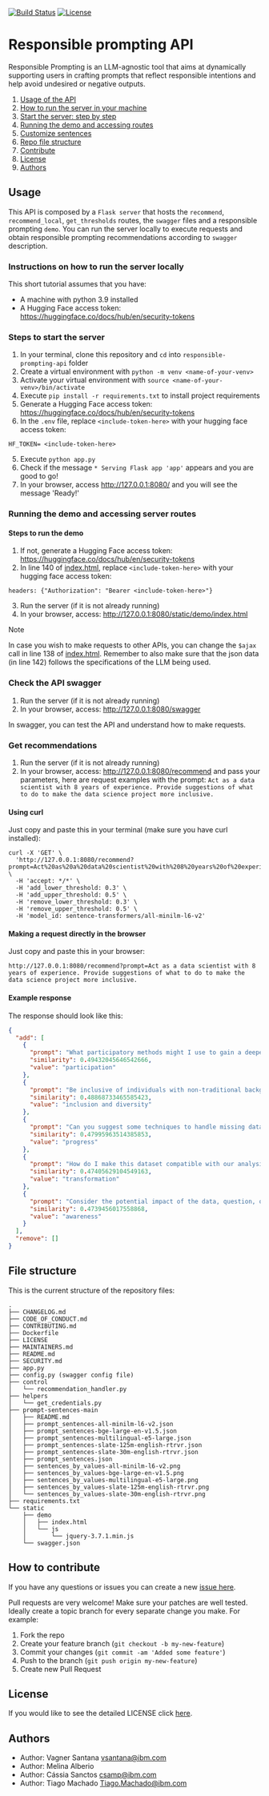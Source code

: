 [![Build Status](https://app.travis-ci.com/IBM/responsible-prompting-api.svg?token=3QHapyMs1C2MgHcEzaRi&branch=main)](https://app.travis-ci.com/IBM/responsible-prompting-api)
[![License](https://img.shields.io/badge/License-Apache_2.0-blue.svg)](https://opensource.org/licenses/Apache-2.0)

# Responsible prompting API
Responsible Prompting is an LLM-agnostic tool that aims at dynamically supporting users in crafting prompts that reflect responsible intentions and help avoid undesired or negative outputs.


1. [Usage of the API](#usage)
2. [How to run the server in your machine](#instructions-on-how-to-run-the-server-locally)
3. [Start the server: step by step](#steps-to-start-the-server)
4. [Running the demo and accessing routes](#running-the-demo-and-accessing-server-routes)
5. [Customize sentences](#customize-sentences)
6. [Repo file structure](#file-structure)
7. [Contribute](#how-to-contribute)
8. [License](#license)
9. [Authors](#authors)


## Usage
This API is composed by a `Flask server` that hosts the `recommend`, `recommend_local`, `get_thresholds` routes, the `swagger` files and a responsible prompting `demo`.
You can run the server locally to execute requests and obtain responsible prompting recommendations according to `swagger` description.

### Instructions on how to run the server locally
This short tutorial assumes that you have:
- A machine with python 3.9 installed
- A Hugging Face access token: https://huggingface.co/docs/hub/en/security-tokens

### Steps to start the server
1. In your terminal, clone this repository and `cd` into `responsible-prompting-api` folder
2. Create a virtual environment with `python -m venv <name-of-your-venv>` 
3. Activate your virtual environment with `source <name-of-your-venv>/bin/activate`
4. Execute `pip install -r requirements.txt` to install project requirements
5. Generate a Hugging Face access token: https://huggingface.co/docs/hub/en/security-tokens
6. In the `.env` file, replace `<include-token-here>` with your hugging face access token: 
```
HF_TOKEN= <include-token-here>
```
5. Execute `python app.py`
6. Check if the message `* Serving Flask app 'app'` appears and you are good to go!
7. In your browser, access http://127.0.0.1:8080/ and you will see the message 'Ready!'

### Running the demo and accessing server routes

#### Steps to run the demo
1. If not, generate a Hugging Face access token: https://huggingface.co/docs/hub/en/security-tokens
2. In line 140 of [index.html](https://github.com/IBM/responsible-prompting-api/blob/main/static/demo/index.html), replace `<include-token-here>` with your hugging face access token: 
```
headers: {"Authorization": "Bearer <include-token-here>"}
```
3. Run the server (if it is not already running)
4. In your browser, access: http://127.0.0.1:8080/static/demo/index.html

> [!NOTE]  
> In case you wish to make requests to other APIs, you can change the `$ajax` call in line 138 of [index.html](https://github.com/IBM/responsible-prompting-api/blob/main/static/demo/index.html). Remember to also make sure that the json data (in line 142) follows the specifications of the LLM being used.

### Check the API swagger
1. Run the server (if it is not already running)
2. In your browser, access: http://127.0.0.1:8080/swagger

In swagger, you can test the API and understand how to make requests.

### Get recommendations
1. Run the server (if it is not already running)
2. In your browser, access: http://127.0.0.1:8080/recommend and pass your parameters, here are request examples with 
the prompt: `Act as a data scientist with 8 years of experience. Provide suggestions of what to do to make the data science project more inclusive.`

#### Using curl

Just copy and paste this in your terminal (make sure you have curl installed): 

```
curl -X 'GET' \
  'http://127.0.0.1:8080/recommend?prompt=Act%20as%20a%20data%20scientist%20with%208%20years%20of%20experience.%20Provide%20suggestions%20of%20what%20to%20do%20to%20make%20the%20data%20science%20project%20more%20inclusive.' \
  -H 'accept: */*' \
  -H 'add_lower_threshold: 0.3' \
  -H 'add_upper_threshold: 0.5' \
  -H 'remove_lower_threshold: 0.3' \
  -H 'remove_upper_threshold: 0.5' \
  -H 'model_id: sentence-transformers/all-minilm-l6-v2'
```

#### Making a request directly in the browser

Just copy and paste this in your browser:
```
http://127.0.0.1:8080/recommend?prompt=Act as a data scientist with 8 years of experience. Provide suggestions of what to do to make the data science project more inclusive.
```

#### Example response
The response should look like this:

```json
{
  "add": [
    {
      "prompt": "What participatory methods might I use to gain a deeper understanding of the context and nuances of the data they are working with?",
      "similarity": 0.49432045646542666,
      "value": "participation"
    },
    {
      "prompt": "Be inclusive of individuals with non-traditional backgrounds and experiences in your response.",
      "similarity": 0.48868733465585423,
      "value": "inclusion and diversity"
    },
    {
      "prompt": "Can you suggest some techniques to handle missing data in this dataset?",
      "similarity": 0.47995963514385853,
      "value": "progress"
    },
    {
      "prompt": "How do I make this dataset compatible with our analysis tools?",
      "similarity": 0.47405629104549163,
      "value": "transformation"
    },
    {
      "prompt": "Consider the potential impact of the data, question, or instruction on individuals and society as a whole.",
      "similarity": 0.4739456017558868,
      "value": "awareness"
    }
  ],
  "remove": []
}
```

## File structure

This is the current structure of the repository files:
```
.
├── CHANGELOG.md
├── CODE_OF_CONDUCT.md
├── CONTRIBUTING.md
├── Dockerfile
├── LICENSE
├── MAINTAINERS.md
├── README.md
├── SECURITY.md
├── app.py
├── config.py (swagger config file)
├── control
│   └── recommendation_handler.py
├── helpers
│   └── get_credentials.py
├── prompt-sentences-main
│   ├── README.md
│   ├── prompt_sentences-all-minilm-l6-v2.json
│   ├── prompt_sentences-bge-large-en-v1.5.json
│   ├── prompt_sentences-multilingual-e5-large.json
│   ├── prompt_sentences-slate-125m-english-rtrvr.json
│   ├── prompt_sentences-slate-30m-english-rtrvr.json
│   ├── prompt_sentences.json
│   ├── sentences_by_values-all-minilm-l6-v2.png
│   ├── sentences_by_values-bge-large-en-v1.5.png
│   ├── sentences_by_values-multilingual-e5-large.png
│   ├── sentences_by_values-slate-125m-english-rtrvr.png
│   └── sentences_by_values-slate-30m-english-rtrvr.png
├── requirements.txt
└── static
    ├── demo
    │   ├── index.html
    │   └── js
    │       └── jquery-3.7.1.min.js
    └── swagger.json
```
<!-- This repository contains some example best practices for open source repositories:

* [LICENSE](LICENSE)
* [README.md](README.md)
* [CONTRIBUTING.md](CONTRIBUTING.md)
* [MAINTAINERS.md](MAINTAINERS.md)
A Changelog allows you to track major changes and things that happen, https://github.com/github-changelog-generator/github-changelog-generator can help automate the process
* [CHANGELOG.md](CHANGELOG.md)

> These are optional

The following are OPTIONAL, but strongly suggested to have in your repository. 
* [dco.yml](.github/dco.yml) - This enables DCO bot for you, please take a look https://github.com/probot/dco for more details.
* [travis.yml](.travis.yml) - This is a example `.travis.yml`, please take a look https://docs.travis-ci.com/user/tutorial/ for more details.

These may be copied into a new or existing project to make it easier for developers not on a project team to collaborate.-->

<!-- A notes section is useful for anything that isn't covered in the Usage or Scope. Like what we have below. -->
## How to contribute

<!-- **NOTE: While this boilerplate project uses the Apache 2.0 license, when
establishing a new repo using this template, please use the
license that was approved for your project.**

**NOTE: This repository has been configured with the [DCO bot](https://github.com/probot/dco).
When you set up a new repository that uses the Apache license, you should
use the DCO to manage contributions. The DCO bot will help enforce that.
Please contact one of the IBM GH Org stewards.** -->

<!-- Questions can be useful but optional, this gives you a place to say, "This is how to contact this project maintainers or create PRs -->
If you have any questions or issues you can create a new [issue here][issues].

Pull requests are very welcome! Make sure your patches are well tested.
Ideally create a topic branch for every separate change you make. For
example:

1. Fork the repo
2. Create your feature branch (`git checkout -b my-new-feature`)
3. Commit your changes (`git commit -am 'Added some feature'`)
4. Push to the branch (`git push origin my-new-feature`)
5. Create new Pull Request

## License

<!-- All source files must include a Copyright and License header. The SPDX license header is 
preferred because it can be easily scanned. -->

If you would like to see the detailed LICENSE click [here](LICENSE).

<!-- 
```text
#
# Copyright IBM Corp. 2023 - 2024
# SPDX-License-Identifier: Apache-2.0
#
``` -->
## Authors

- Author: Vagner Santana vsantana@ibm.com
- Author: Melina Alberio
- Author: Cássia Sanctos csamp@ibm.com
- Author: Tiago Machado Tiago.Machado@ibm.com

[issues]: https://github.com/IBM/repo-template/issues/new
